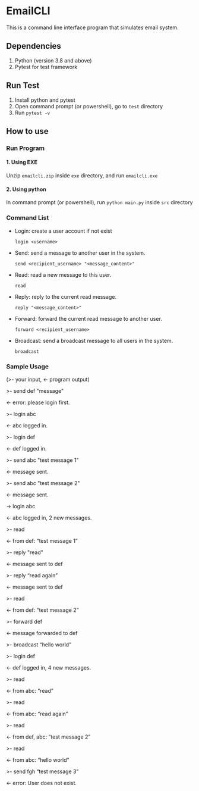 # EmailCLI

This is a command line interface program that simulates email system.

## Dependencies
1. Python (version 3.8 and above)
2. Pytest for test framework

## Run Test
1. Install python and pytest
2. Open command prompt (or powershell), go to ```test``` directory
3. Run ```pytest -v```

## How to use
### Run Program
#### 1. Using EXE
Unzip ```emailcli.zip``` inside ```exe``` directory, and run ```emailcli.exe``` 

#### 2. Using python
In command prompt (or powershell), run ```python main.py``` inside ```src``` directory

### Command List
* Login: create a user account if not exist

    ```login <username>```

* Send: send a message to another user in the system.

    ```send <recipient_username> "<message_content>"```

* Read: read a new message to this user.

    ```read```

* Reply: reply to the current read message.

    ```reply "<message_content>"```

* Forward: forward the current read message to another user.

    ```forward <recipient_username>```

* Broadcast: send a broadcast message to all users in the system.

    ```broadcast```



### Sample Usage
(>- your input, <- program output)

\>- send def "message"

<- error: please login first.

\>- login abc

<- abc logged in.

\>- login def


<- def logged in.

\>- send abc "test message 1"

<- message sent.

\>- send abc "test message 2"

<- message sent.

-> login abc

\<- abc logged in, 2 new messages.

\>- read

<- from def: “test message 1”

\>- reply "read"

<- message sent to def

\>- reply “read again”

<- message sent to def

\>- read

<- from def: “test message 2”

\>- forward def

<- message forwarded to def

\>- broadcast “hello world”

\>- login def

<- def logged in, 4 new messages.

\>- read

<- from abc: “read”

\>- read

<- from abc: “read again”

\>- read

<- from def, abc: “test message 2”

\>- read

<- from abc: “hello world”

\>- send fgh “test message 3”

<- error: User does not exist.
